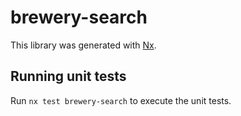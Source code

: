 # brewery-search

This library was generated with [Nx](https://nx.dev).

## Running unit tests

Run `nx test brewery-search` to execute the unit tests.
